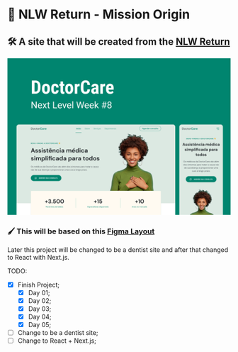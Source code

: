 # 🚀 NLW Return - Mission Origin

## 🛠 A site that will be created from the [NLW Return](https://nextlevelweek.com/)

![Imagem demonstrando o final do projeto](/.github/display.png)

### 🖌 This will be based on this [Figma Layout](https://www.figma.com/community/file/1102912263666619803/DoctorCare)

Later this project will be changed to be a dentist site and after that changed to React with Next.js.

TODO:

- [x] Finish Project;
  - [x] Day 01;
  - [x] Day 02;
  - [x] Day 03;
  - [x] Day 04;
  - [x] Day 05;
- [ ] Change to be a dentist site;
- [ ] Change to React + Next.js;
